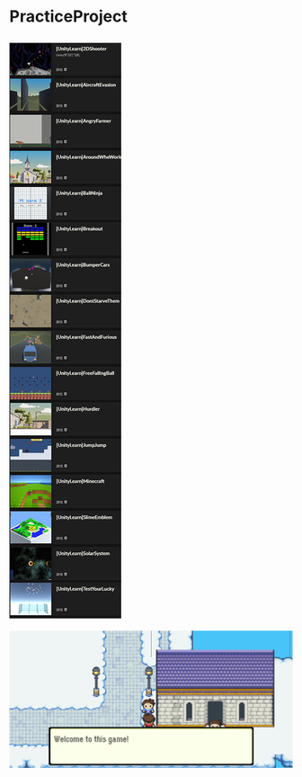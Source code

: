 # PracticeProject
 
![ScreenShot](游戏列表.png)
-
![ScreenShot](/2DRPGProject/Doc/2023-05-30%20225336.png)
